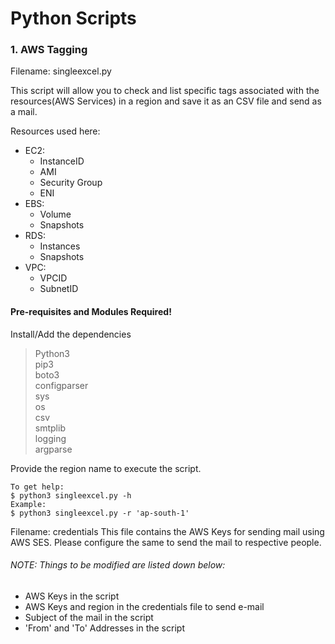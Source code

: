 # Python Scripts

### 1. AWS Tagging 
Filename: singleexcel.py

This script will allow you to check and list specific tags associated with the resources(AWS Services) in a region and save it as an CSV file and send as a mail.

Resources used here:
- EC2:
  - InstanceID
  - AMI
  - Security Group
  - ENI
- EBS:
   - Volume
   - Snapshots
- RDS:
   - Instances
   - Snapshots
- VPC:
   - VPCID
   - SubnetID

#### Pre-requisites and Modules Required!
Install/Add the dependencies
> Python3              
> pip3            
> boto3               
> configparser                        
> sys                 
> os              
> csv                 
> smtplib                 
> logging                 
> argparse                  

Provide the region name to execute the script.

```
To get help: 
$ python3 singleexcel.py -h
Example:
$ python3 singleexcel.py -r 'ap-south-1'
```
Filename: credentials
This file contains the AWS Keys for sending mail using AWS SES. Please configure the same to send the mail to respective people.

###### NOTE: Things to be modified are listed down below:
- AWS Keys in the script
- AWS Keys and region in the credentials file to send e-mail
- Subject of the mail in the script
- 'From' and 'To' Addresses in the script
